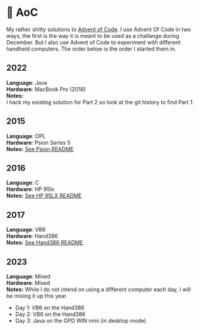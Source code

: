 🎄 AoC
===

My rather shitty solutions to [Advent of Code](https://adventofcode.com/). I use Advent Of Code in two ways, the first is the way it is meant to be used as a challange during December. But I also use Advent of Code to experiment with different handheld computers.
The order below is the order I started them in. 

2022
----

**Language**: Java<br>
**Hardware**: MacBook Pro (2018)<br>
**Notes:**<br>
I hack my existing solution for Part 2 so look at the git history to find Part 1.

2015
----

**Language**: OPL<br>
**Hardware**: Psion Series 5<br>
**Notes:**  [See Psion README](https://github.com/mlk/aoc/tree/main/PSION)

2016
----

**Language**: C<br>
**Hardware**: HP 95lx<br>
**Notes:**  [See HP 95LX README](https://github.com/mlk/aoc/tree/main/hp95lx)

2017
----

**Language**: VB6<br>
**Hardware**: Hand386<br>
**Notes:**  [See Hand386 README](https://github.com/mlk/aoc/tree/main/Hand386)

2023
----
**Language**: Mixed<br>
**Hardware**: Mixed<br>
**Notes:**  While I do not intend on using a different computer each day, I will be mixing it up this year.

* Day 1: VB6 on the Hand386
* Day 2: VB6 on the Hand386
* Day 3: Java on the GPD WIN mini (in desktop mode)